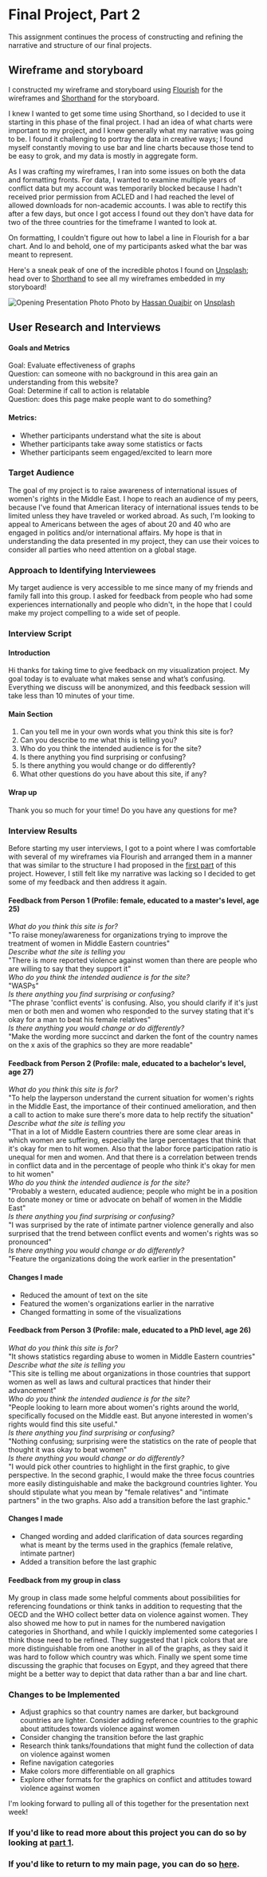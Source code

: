 # Final Project, Part 2
This assignment continues the process of constructing and refining the narrative and structure of our final projects.

## Wireframe and storyboard
I constructed my wireframe and storyboard using [Flourish](https://flourish.studio) for the wireframes and [Shorthand](https://shorthand.com/organisations/JSrgFWI7zn) for the storyboard. 

I knew I wanted to get some time using Shorthand, so I decided to use it starting in this phase of the final project. I had an idea of what charts were important to my project, and I knew generally what my narrative was going to be. I found it challenging to portray the data in creative ways; I found myself constantly moving to use bar and line charts because those tend to be easy to grok, and my data is mostly in aggregate form.

As I was crafting my wireframes, I ran into some issues on both the data and formatting fronts. For data, I wanted to examine multiple years of conflict data but my account was temporarily blocked because I hadn't received prior permission from ACLED and I had reached the level of allowed downloads for non-academic accounts. I was able to rectify this after a few days, but once I got access I found out they don't have data for two of the three countries for the timeframe I wanted to look at.

On formatting, I couldn't figure out how to label a line in Flourish for a bar chart. And lo and behold, one of my participants asked what the bar was meant to represent.

Here's a sneak peak of one of the incredible photos I found on [Unsplash](https://unsplash.com/s/photos/egypt?utm_source=unsplash&utm_medium=referral&utm_content=creditCopyText); head over to [Shorthand](https://shorthand.com/organisations/JSrgFWI7zn) to see all my wireframes embedded in my storyboard!

![Opening Presentation Photo](ouajbir-unsplash.jpg)
Photo by [Hassan Ouajbir](https://unsplash.com/@hazardos?utm_source=unsplash&utm_medium=referral&utm_content=creditCopyText) on [Unsplash](https://unsplash.com/s/photos/egypt?utm_source=unsplash&utm_medium=referral&utm_content=creditCopyText)
<br>
## User Research and Interviews
#### Goals and Metrics
Goal: Evaluate effectiveness of graphs<br>
Question: can someone with no background in this area gain an understanding from this website?<br>
Goal: Determine if call to action is relatable<br>
Question: does this page make people want to do something?
#### Metrics:
- Whether participants understand what the site is about
- Whether participants take away some statistics or facts
- Whether participants seem engaged/excited to learn more 

### Target Audience
The goal of my project is to raise awareness of international issues of women's rights in the Middle East. I hope to reach an audience of my peers, because I've found that American literacy of international issues tends to be limited unless they have traveled or worked abroad. As such, I'm looking to appeal to Americans between the ages of about 20 and 40 who are engaged in politics and/or international affairs. My hope is that in understanding the data presented in my project, they can use their voices to consider all parties who need attention on a global stage.
### Approach to Identifying Interviewees
My target audience is very accessible to me since many of my friends and family fall into this group. I asked for feedback from people who had some experiences internationally and people who didn't, in the hope that I could make my project compelling to a wide set of people.
### Interview Script
#### Introduction
Hi thanks for taking time to give feedback on my visualization project. My goal today is to evaluate what makes sense and what’s confusing. Everything we discuss will be anonymized, and this feedback session will take less than 10 minutes of your time.
#### Main Section
1. Can you tell me in your own words what you think this site is for?
2. Can you describe to me what this is telling you?
3. Who do you think the intended audience is for the site?
4. Is there anything you find surprising or confusing?
5. Is there anything you would change or do differently?
6. What other questions do you have about this site, if any?

#### Wrap up
Thank you so much for your time! Do you have any questions for me?

### Interview Results

Before starting my user interviews, I got to a point where I was comfortable with several of my wireframes via Flourish and arranged them in a manner that was similar to the structure I had proposed in the [first part](/final_proj_p1.md) of this project. However, I still felt like my narrative was lacking so I decided to get some of my feedback and then address it again.

#### Feedback from Person 1 (Profile: female, educated to a master's level, age 25)
_What do you think this site is for?_<br>
"To raise money/awareness for organizations trying to improve the treatment of women in Middle Eastern countries"<br>
_Describe what the site is telling you_<br>
"There is more reported violence against women than there are people who are willing to say that they support it"<br>
_Who do you think the intended audience is for the site?_<br>
"WASPs"<br>
_Is there anything you find surprising or confusing?_<br>
"The phrase 'conflict events' is confusing. Also, you should clarify if it's just men or both men and women who responded to the survey stating that it's okay for a man to beat his female relatives"<br>
_Is there anything you would change or do differently?_<br>
"Make the wording more succinct and darken the font of the country names on the x axis of the graphics so they are more readable"<br>

#### Feedback from Person 2 (Profile: male, educated to a bachelor's level, age 27)
_What do you think this site is for?_<br>
"To help the layperson understand the current situation for women's rights in the Middle East, the importance of their continued amelioration, and then a call to action to make sure there's more data to help rectify the situation"<br>
_Describe what the site is telling you_<br>
"That in a lot of Middle Eastern countries there are some clear areas in which women are suffering, especially the large percentages that think that it's okay for men to hit women. Also that the labor force participation ratio is unequal for men and women. And that there is a correlation between trends in conflict data and in the percentage of people who think it's okay for men to hit women"<br>
_Who do you think the intended audience is for the site?_<br>
"Probably a western, educated audience; people who might be in a position to donate money or time or advocate on behalf of women in the Middle East"<br>
_Is there anything you find surprising or confusing?_<br>
"I was surprised by the rate of intimate partner violence generally and also surprised that the trend between conflict events and women's rights was so pronounced"<br>
_Is there anything you would change or do differently?_<br>
"Feature the organizations doing the work earlier in the presentation"<br>

#### Changes I made
- Reduced the amount of text on the site
- Featured the women's organizations earlier in the narrative
- Changed formatting in some of the visualizations

#### Feedback from Person 3 (Profile: male, educated to a PhD level, age 26)
_What do you think this site is for?_<br>
"It shows statistics regarding abuse to women in Middle Eastern countries"<br>
_Describe what the site is telling you_<br>
"This site is telling me about organizations in those countries that support women as well as laws and cultural practices that hinder their advancement"<br>
_Who do you think the intended audience is for the site?_<br>
"People looking to learn more about women's rights around the world, specifically focused on the Middle east. But anyone interested in women's rights would find this site useful."<br>
_Is there anything you find surprising or confusing?_<br>
"Nothing confusing; surprising were the statistics on the rate of people that thought it was okay to beat women"<br>
_Is there anything you would change or do differently?_<br>
"I would pick other countries to highlight in the first graphic, to give perspective. In the second graphic, I would make the three focus countries more easily distinguishable and make the background countries lighter. You should stipulate what you mean by "female relatives" and "intimate partners" in the two graphs. Also add a transition before the last graphic."<br>

#### Changes I made
- Changed wording and added clarification of data sources regarding what is meant by the terms used in the graphics (female relative, intimate partner)
- Added a transition before the last graphic

#### Feedback from my group in class
My group in class made some helpful comments about possibilities for referencing foundations or think tanks in addition to requesting that the OECD and the WHO collect better data on violence against women. They also showed me how to put in names for the numbered navigation categories in Shorthand, and while I quickly implemented some categories I think those need to be refined. They suggested that I pick colors that are more distinguishable from one another in all of the graphs, as they said it was hard to follow which country was which. Finally we spent some time discussing the graphic that focuses on Egypt, and they agreed that there might be a better way to depict that data rather than a bar and line chart.

### Changes to be Implemented
- Adjust graphics so that country names are darker, but background countries are lighter. Consider adding reference countries to the graphic about attitudes towards violence against women
- Consider changing the transition before the last graphic
- Research think tanks/foundations that might fund the collection of data on violence against women
- Refine navigation categories
- Make colors more differentiable on all graphics
- Explore other formats for the graphics on conflict and attitudes toward violence against women

I'm looking forward to pulling all of this together for the presentation next week!

### If you'd like to read more about this project you can do so by looking at [part 1](/final_proj_p1.md).
### If you'd like to return to my main page, you can do so [here](/README.md).
